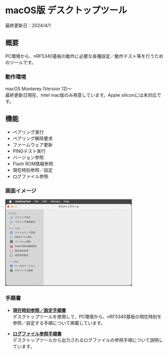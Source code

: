# macOS版 デスクトップツール

最終更新日：2024/4/1

## 概要
PC環境から、nRF5340基板の動作に必要な各種設定／動作テスト等を行うためのツールです。

### 動作環境
macOS Monterey (Version 12)〜 <br>
最終更新日現在、Intel mac版のみ用意しています。Apple siliconには未対応です。

## 機能

* ペアリング実行
* ペアリング解除要求
* ファームウェア更新
* PINGテスト実行
* バージョン参照
* Flash ROM情報参照
* 現在時刻参照／設定
* ログファイル参照

### 画面イメージ
<img src="../../../Markdowns/DesktopTools/macOSApp/images/README_01.jpg" width="400">

### 手順書

- <b>[現在時刻参照／設定手順書](../../../Markdowns/DesktopTools/dotNET/TIMESET.md)</b><br>
デスクトップツールを使用して、PC環境から、nRF5340基板の現在時刻を参照／設定する手順について掲載しています。

- <b>[ログファイル参照手順書](../../../Markdowns/DesktopTools/macOSApp/VIEWLOG.md)</b><br>
デスクトップツールから出力されるログファイルの参照手順について説明しています。
